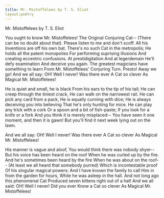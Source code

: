 ```yaml
---
title: Mr. Mistoffelees by T. S. Eliot
layout:poetry
---
```


Mr. Mistoffelees by T. S. Eliot

You ought to know Mr. Mistoffelees!
The Original Conjuring Cat--
(There can be no doubt about that).
Please listen to me and don't scoff. All his
Inventions are off his own bat.
There's no such Cat in the metropolis;
He holds all the patent monopolies
For performing suprising illusions
And creating eccentric confusions.
At prestidigitation
And at legerdemain
He'll defy examination
And deceive you again.
The greatest magicians have something to learn
From Mr. Mistoffelees' Conjuring Turn.
Presto!
Away we go!
And we all say: OH!
Well I never!
Was there ever
A Cat so clever
As Magical Mr. Mistoffelees!

He is quiet and small, he is black
From his ears to the tip of his tail;
He can creep through the tiniest crack,
He can walk on the narrowest rail.
He can pick any card from a pack,
He is equally cunning with dice;
He is always deceiving you into believing
That he's only hunting for mice.
He can play any trick with a cork
Or a spoon and a bit of fish-paste;
If you look for a knife or a fork
And you think it is merely misplaced--
You have seen it one moment, and then it is gawn!
But you'll find it next week lying out on the lawn.

And we all say: OH!
Well I never!
Was there ever
A Cat so clever
As Magical Mr. Mistoffelees!

His manner is vague and aloof,
You would think there was nobody shyer--
But his voice has been heard on the roof
When he was curled up by the fire.
And he's sometimes been heard by the fire
When he was about on the roof--
(At least we all heard that somebody purred)
Which is incontestable proof
Of his singular magical powers:
And I have known the family to call
Him in from the garden for hours,
While he was asleep in the hall.
And not long ago this phenomenal Cat
Produced seven kittens right out of a hat!
And we all said: OH!
Well I never!
Did you ever
Know a Cat so clever
As Magical Mr. Mistoffelees!
